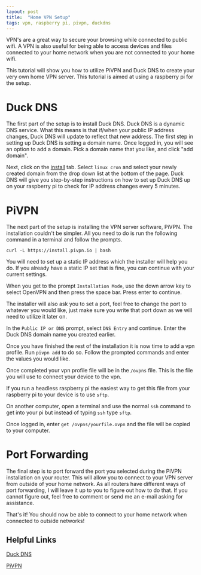 ```yaml
---
layout: post
title:  "Home VPN Setup"
tags: vpn, raspberry pi, pivpn, duckdns
---
```


VPN's are a great way to secure your browsing while connected to public wifi. A VPN is also useful for being able to access devices and files connected to your home network when you are not connected to your home wifi. 

This tutorial will show you how to utilize PiVPN and Duck DNS to create your very own home VPN server. This tutorial is aimed at using a raspberry pi for the setup. 

# Duck DNS

The first part of the setup is to install Duck DNS. Duck DNS is a dynamic DNS service. What this means is that if/when your public IP address changes, Duck DNS will update to reflect that new address. The first step in setting up Duck DNS is setting a domain name. Once logged in, you will see an option to add a domain. Pick a domain name that you like, and click "add domain". 

Next, click on the [install](https://www.duckdns.org/install.jsp) tab. Select `linux cron` and select your newly created domain from the drop down list at the bottom of the page. Duck DNS will give you step-by-step instructions on how to set up Duck DNS up on your raspberry pi to check for IP address changes every 5 minutes. 

# PiVPN

The next part of the setup is installing the VPN server software, PiVPN. The installation couldn't be simpler. All you need to do is run the following command in a terminal and follow the prompts. 

` curl -L https://install.pivpn.io | bash `

You will need to set up a static IP address which the installer will help you do. If you already have a static IP set that is fine, you can continue with your current settings. 

When you get to the prompt `Installation Mode`, use the down arrow key to select OpenVPN and then press the space bar. Press enter to continue. 

The installer will also ask you to set a port, feel free to change the port to whatever you would like, just make sure you write that port down as we will need to utilize it later on. 

In the `Public IP or DNS` prompt, select `DNS Entry` and continue. Enter the Duck DNS domain name you created earlier. 

Once you have finished the rest of the installation it is now time to add a vpn profile. Run `pivpn add` to do so. Follow the prompted commands and enter the values you would like. 

Once completed your vpn profile file will be in the `/ovpns` file. This is the file you will use to connect your device to the vpn. 

If you run a headless raspberry pi the easiest way to get this file from your raspberry pi to your device is to use `sftp`. 

On another computer, open a terminal and use the normal `ssh` command to get into your pi but instead of typing `ssh` type `sftp`. 

Once logged in, enter `get /ovpns/yourfile.ovpn` and the file will be copied to your computer.

# Port Forwarding

The final step is to port forward the port you selected during the PiVPN installation on your router. This will allow you to connect to your VPN server from outside of your home network. As all routers have different ways of port forwarding, I will leave it up to you to figure out how to do that. If you cannot figure out, feel free to comment or send me an e-mail asking for assistance. 

That's it! You should now be able to connect to your home network when connected to outside networks! 

## Helpful Links

[Duck DNS](https://www.duckdns.org/)

[PiVPN](https://www.pivpn.io/)